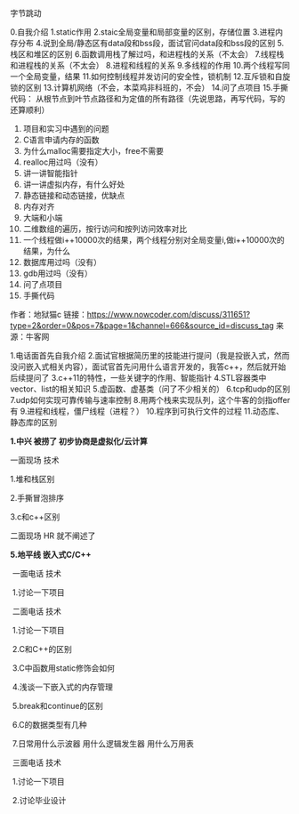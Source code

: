 字节跳动

0.自我介绍
1.static作用
2.staic全局变量和局部变量的区别，存储位置
3.进程内存分布
4.说到全局/静态区有data段和bss段，面试官问data段和bss段的区别
5.栈区和堆区的区别
6.函数调用栈了解过吗，和进程栈的关系（不太会）
7.线程栈和进程栈的关系（不太会）
8.进程和线程的关系
9.多线程的作用
10.两个线程写同一个全局变量，结果
11.如何控制线程并发访问的安全性，锁机制
12.互斥锁和自旋锁的区别
13.计算机网络（不会，本菜鸡非科班的，不会）
14.问了点项目
15.手撕代码：
从根节点到叶节点路径和为定值的所有路径（先说思路，再写代码，写的还算顺利）



1. 项目和实习中遇到的问题
2. C语言申请内存的函数
3. 为什么malloc需要指定大小，free不需要
4. realloc用过吗（没有）
5. 讲一讲智能指针
6. 讲一讲虚拟内存，有什么好处
7. 静态链接和动态链接，优缺点
8. 内存对齐
9. 大端和小端
10. 二维数组的遍历，按行访问和按列访问效率对比
11. 一个线程做i++10000次的结果，两个线程分别对全局变量i,做i++10000次的结果，为什么
12. 数据库用过吗（没有）
13. gdb用过吗（没有）
14. 问了点项目
15. 手撕代码





作者：地狱猫c
链接：https://www.nowcoder.com/discuss/311651?type=2&order=0&pos=7&page=1&channel=666&source_id=discuss_tag
来源：牛客网







1.电话面首先自我介绍
 2.面试官根据简历里的技能进行提问（我是投嵌入式，然而没问嵌入式相关内容），面试官首先问用什么语言开发的，我答c++，然后就开始后续提问了
 3.c++11的特性，一些关键字的作用、智能指针
 4.STL容器类中vector、list的相关知识
 5.虚函数、虚基类（问了不少相关的）
 6.tcp和udp的区别
 7.udp如何实现可靠传输与速率控制
 8.用两个栈来实现队列，这个牛客的剑指offer有
 9.进程和线程，僵尸线程（进程？）
 10.程序到可执行文件的过程
11.动态库、静态库的区别





**1.中兴 被捞了 初步协商是虚拟化/云计算**

一面现场 技术

1.堆和栈区别

2.手撕冒泡排序

3.c和c++区别

二面现场 HR 就不阐述了



**5.地平线 嵌入式C/C++** 

​	一面电话 技术

​	1.讨论一下项目

​	二面电话 技术

​	1.讨论一下项目

​	2.C和C++的区别

​	3.C中函数用static修饰会如何

​	4.浅谈一下嵌入式的内存管理

​	5.break和continue的区别

​	6.C的数据类型有几种

​	7.日常用什么示波器 用什么逻辑发生器 用什么万用表

​	三面电话 技术

​	1.讨论一下项目

​	2.讨论毕业设计